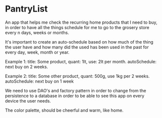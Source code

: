 # PantryList
An app that helps me check the recurring home products that I need to buy, in order to have all the things schedule for me to go to the grosery store every n days, weeks or months.

It's important to create an auto-schedule based on how much of the thing the user have and how many did the used has been used in the past for every day, week, month or year.

Example 1: title: Some product, quant: 1lt, use: 2lt per month. autoSchedule: next buy on 2 weeks.

Example 2: title: Some other product, quant: 500g, use 1kg per 2 weeks. autoSchedule: next buy on 1 week

We need to use DAO's and factory pattern in order to change from the persistence to a database in order to be able to see this app on every device the user needs.

The color palette, should be cheerful and warm, like home.